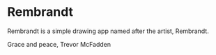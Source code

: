 # Rembrandt
Rembrandt is a simple drawing app named after the artist, Rembrandt.

Grace and peace, Trevor McFadden
